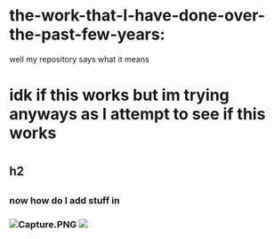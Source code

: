 


# the-work-that-I-have-done-over-the-past-few-years:

well my repository says what it means


<h1> idk if this works but im trying anyways as I attempt to see if this works<h1/>
 <h2>h2<h2/>
  <h3>now how do I add stuff in<h3/>
   <img src="/gust212920/the-work-that-I-have-done-over-the-past-few-years/blob/master/Capture.PNG?raw=true" alt="Capture.PNG">
    <img src="/gust212920/the-work-that-I-have-done-over-the-past-few-years/master/Capture.PNG">
   
